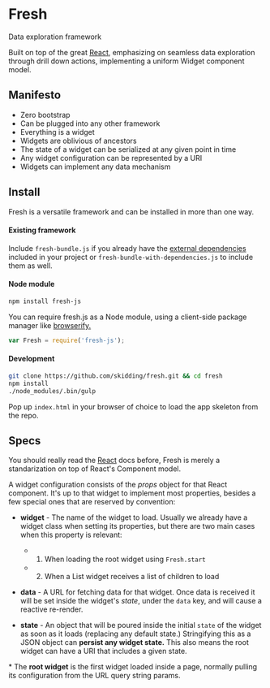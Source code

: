Fresh
===
Data exploration framework

Built on top of the great [React](http://facebook.github.io/react/),
emphasizing on seamless data exploration through drill down actions,
implementing a uniform Widget component model.

## Manifesto

- Zero bootstrap
- Can be plugged into any other framework
- Everything is a widget
- Widgets are oblivious of ancestors
- The state of a widget can be serialized at any given point in time
- Any widget configuration can be represented by a URI
- Widgets can implement any data mechanism

## Install

Fresh is a versatile framework and can be installed in more than one way.

#### Existing framework

Include `fresh-bundle.js` if you already have the
[external dependencies](https://github.com/skidding/fresh/blob/master/package.json#L8)
included in your project or `fresh-bundle-with-dependencies.js` to include
them as well.

#### Node module

```bash
npm install fresh-js
```

You can require fresh.js as a Node module, using a client-side package manager
like [browserify.](http://browserify.org/)

```js
var Fresh = require('fresh-js');
```

#### Development

```bash
git clone https://github.com/skidding/fresh.git && cd fresh
npm install
./node_modules/.bin/gulp
```

Pop up `index.html` in your browser of choice to load the app skeleton from the
repo.

## Specs

You should really read the
[React](http://facebook.github.io/react/docs/getting-started.html) docs before,
Fresh is merely a standarization on top of React's Component model.

A widget configuration consists of the _props_ object for that React component.
It's up to that widget to implement most properties, besides a few special ones
that are reserved by convention:

- **widget** - The name of the widget to load. Usually we already have a widget
               class when setting its properties, but there are two main cases
               when this property is relevant:
  - 1. When loading the root widget using `Fresh.start`
  - 2. When a List widget receives a list of children to load

- **data** - A URL for fetching data for that widget. Once data is received it
             will be set inside the widget's _state_, under the `data` key, and
             will cause a reactive re-render.

- **state** - An object that will be poured inside the initial `state` of the
              widget as soon as it loads (replacing any default state.)
              Stringifying this as a JSON object can **persist any widget
              state.** This also means the root widget can have a URI that
              includes a given state.

\* The **root widget** is the first widget loaded inside a page, normally
pulling its configuration from the URL query string params.
